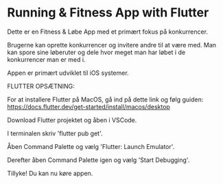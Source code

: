 # Running & Fitness App with Flutter

Dette er en Fitness & Løbe App med et primært fokus på konkurrencer.

Brugerne kan oprette konkurrencer og invitere andre til at være med. Man kan spore sine løberuter og dele hvor meget man har løbet i de konkurrencer man er med i.

Appen er primært udviklet til iOS systemer.

FLUTTER OPSÆTNING:

For at installere Flutter på MacOS, gå ind på dette link og følg guiden:
https://docs.flutter.dev/get-started/install/macos/desktop

Download Flutter projektet og åben i VSCode.

I terminalen skriv 'flutter pub get'.

Åben Command Palette og vælg 'Flutter: Launch Emulator'.

Derefter åben Command Palette igen og vælg 'Start Debugging'.

Tillyke! Du kan nu køre appen.
